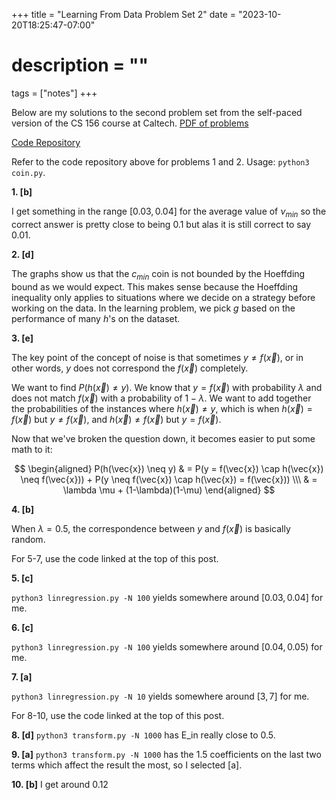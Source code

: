 +++
title = "Learning From Data Problem Set 2"
date = "2023-10-20T18:25:47-07:00"
# description = ""

tags = ["notes"]
+++


Below are my solutions to the second problem set from the self-paced version of the CS 156 course at Caltech. [PDF of problems](https://https://work.caltech.edu/homework/hw2.pdf)

[Code Repository](https://github.com/lienzhuzhu/lfd)


Refer to the code repository above for problems 1 and 2. Usage: `python3 coin.py`.

**1. [b]**

I get something in the range $[0.03, 0.04]$ for the average value of $\nu_{min}$ so the correct answer is pretty close to being 0.1 but alas it is still correct to say 0.01.


**2. [d]**

The graphs show us that the $c_{min}$ coin is not bounded by the Hoeffding bound as we would expect. This makes sense because the Hoeffding inequality only applies to situations where we decide on a strategy before working on the data. In the learning problem, we pick $g$ based on the performance of many $h$'s on the dataset.


**3. [e]**

The key point of the concept of noise is that sometimes $y \neq f(\vec{x})$, or in other words, $y$ does not correspond the $f(\vec{x})$ completely. 

We want to find $P(h(\vec{x}) \neq y)$. We know that $y = f(\vec{x})$ with probability $\lambda$ and does not match $f(\vec{x})$ with a probability of $1-\lambda$. We want to add together the probabilities of the instances where $h(\vec{x}) \neq y$, which is when $h(\vec{x}) = f(\vec{x})$ but $y \neq f(\vec{x})$, and $h(\vec{x}) \neq f(\vec{x})$ but $y = f(\vec{x})$.

Now that we've broken the question down, it becomes easier to put some math to it:

$$
\begin{aligned}
P(h(\vec{x}) \neq y)    & = P(y = f(\vec{x}) \cap h(\vec{x}) \neq f(\vec{x})) + P(y \neq f(\vec{x}) \cap h(\vec{x}) = f(\vec{x})) \\\
                        & = \lambda \mu + (1-\lambda)(1-\mu)
\end{aligned}
$$


**4. [b]**

When $\lambda = 0.5$, the correspondence between $y$ and $f(\vec{x})$ is basically random.



For 5-7, use the code linked at the top of this post.

**5. [c]**

`python3 linregression.py -N 100` yields somewhere around $[0.03, 0.04]$ for me.

**6. [c]**

`python3 linregression.py -N 100` yields somewhere around $[0.04, 0.05)$ for me.

**7. [a]**

`python3 linregression.py -N 10` yields somewhere around $[3, 7]$ for me.


For 8-10, use the code linked at the top of this post.

**8. [d]**
`python3 transform.py -N 1000` has E_in really close to $0.5$.

**9. [a]**
`python3 transform.py -N 1000` has the $1.5$ coefficients on the last two terms which affect the result the most, so I selected [a].

**10. [b]**
I get around $0.12$
